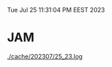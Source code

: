 Tue Jul 25 11:31:04 PM EEST 2023
# JAM
<a href='./cache/202307/25_23.log'>./cache/202307/25_23.log</a>
